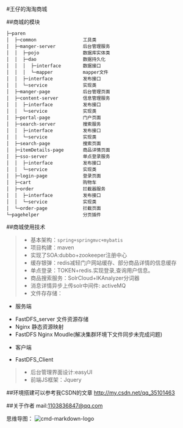 #王仔的淘淘商城

##商城的模块

```
├─paren
│  ├─common                 工具类
│  ├─manger-server          后台管理服务
│  │  ├─pojo                数据库实体类
│  │  ├─dao                 数据持久化
│  │  │  ├─interface        数据接口
│  │  │  └─mapper           mapper文件
│  │  ├─interface           发布接口
│  │  └─service             实现类
│  ├─manger-page            后台管理页面
│  ├─content-server         信息管理服务
│  │  ├─interface           发布接口
│  │  └─service             实现类
│  ├─portal-page            门户页面
│  ├─search-server          搜索服务
│  │  ├─interface           发布接口
│  │  └─service             实现类
│  ├─search-page            搜索页面
│  ├─itemDetails-page       商品详情页面
│  ├─sso-server             单点登录服务
│  │  ├─interface           发布接口
│  │  └─service             实现类
│  ├─login-page             登录页面
│  ├─cart                   购物车
│  ├─order                  拦截器服务
│  │  ├─interface           发布接口
│  │  └─service             实现类
│  └─order-page             拦截页面
└─pagehelper                分页插件
```


##商城使用技术
>* 基本架构：`spring+springmvc+mybatis`
>* 项目构建：maven
>* 实现了SOA:dubbo+zookeeper注册中心
>* 缓存银弹：redis减轻门户网站缓存、部分商品详情的信息缓存
>* 单点登录：TOKEN+redis.实现登录,查询用户信息。
>* 商品搜索服务：SolrCloud+IKAnalyzer分词器
>* 消息详情异步上传solr中间件: activeMQ
>* 文件存存储：
+ 服务端
- FastDFS_server 文件资源存储
- Nginx 静态资源映射
- FastDFS Nginx Moudle(解决集群环境下文件同步未完成问题)
+ 客户端
- FastDFS_Client
>* 后台管理界面设计:easyUI
>* 前端JS框架：Jquery

##环境搭建可以参考我CSDN的文章
http://my.csdn.net/qq_35101463

##关于作者
mail:1103836847@qq.com

思维导图：
![cmd-markdown-logo](118.31.42.117/group1/M00/00/00/rBBSRFpnNhOACgKrAAGp0K_22DU094.png)




